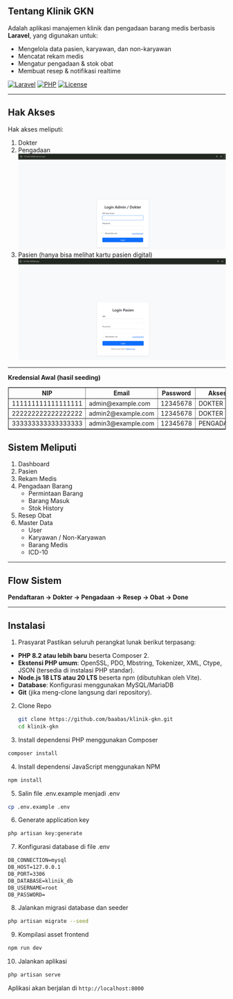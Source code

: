 ## Tentang Klinik GKN

Adalah aplikasi manajemen klinik dan pengadaan barang medis berbasis **Laravel**, yang digunakan untuk:  
- Mengelola data pasien, karyawan, dan non-karyawan  
- Mencatat rekam medis  
- Mengatur pengadaan & stok obat  
- Membuat resep & notifikasi realtime

[![Laravel](https://img.shields.io/badge/Laravel-12.x-red.svg)](https://laravel.com)
[![PHP](https://img.shields.io/badge/PHP-8.0+-blue.svg)](https://php.net)
[![License](https://img.shields.io/badge/License-MIT-green.svg)](LICENSE.md)

---

## Hak Akses  

Hak akses meliputi:
1. Dokter
2. Pengadaan
![Login Dokter](https://raw.githubusercontent.com/baabas/klinik-gkn/main/public/images/logindokter.png)
3. Pasien (hanya bisa melihat kartu pasien digital)
![Login Dokter](https://raw.githubusercontent.com/baabas/klinik-gkn/main/public/images/loginpasien.png)


---

**Kredensial Awal (hasil seeding)**
<table border="1" cellpadding="8" cellspacing="0">
  <thead>
    <tr>
      <th>NIP</th>
      <th>Email</th>
      <th>Password</th>
      <th>Akses</th>
      <th>URL</th>
    </tr>
  </thead>
  <tbody>
    <tr>
      <td>111111111111111111</td>
      <td>admin@example.com</td>
      <td>12345678</td>
      <td>DOKTER</td>
      <td>http://127.0.0.1:8000/admin/login</td>
    </tr>
    <tr>
      <td>222222222222222222</td>
      <td>admin2@example.com</td>
      <td>12345678</td>
      <td>DOKTER</td>
      <td>http://127.0.0.1:8000/admin/login<td>
    </tr>
    <tr>
      <td>333333333333333333</td>
      <td>admin3@example.com</td>
      <td>12345678</td>
      <td>PENGADAAN</td>
      <td>http://127.0.0.1:8000/admin/login</td>
    </tr>
  </tbody>
</table>

## Sistem Meliputi

1. Dashboard  
2. Pasien  
3. Rekam Medis  
4. Pengadaan Barang  
   - Permintaan Barang  
   - Barang Masuk  
   - Stok History  
5. Resep Obat  
6. Master Data  
   - User  
   - Karyawan / Non-Karyawan  
   - Barang Medis  
   - ICD-10  

---

## Flow Sistem  

**Pendaftaran → Dokter → Pengadaan → Resep → Obat → Done**

---

## Instalasi  
1. Prasyarat
Pastikan seluruh perangkat lunak berikut terpasang:

- **PHP 8.2 atau lebih baru** beserta Composer 2.
- **Ekstensi PHP umum**: OpenSSL, PDO, Mbstring, Tokenizer, XML, Ctype, JSON (tersedia di instalasi PHP standar).
- **Node.js 18 LTS atau 20 LTS** beserta npm (dibutuhkan oleh Vite).
- **Database**:
  Konfigurasi menggunakan MySQL/MariaDB
- **Git** (jika meng-clone langsung dari repository).

2. Clone Repo  
   ```bash
   git clone https://github.com/baabas/klinik-gkn.git
   cd klinik-gkn
   ```
3. Install dependensi PHP menggunakan Composer
```bash
composer install
```

4. Install dependensi JavaScript menggunakan NPM
```bash
npm install
```

5. Salin file .env.example menjadi .env
```bash
cp .env.example .env
```

6. Generate application key
```bash
php artisan key:generate
```

7. Konfigurasi database di file .env
```
DB_CONNECTION=mysql
DB_HOST=127.0.0.1
DB_PORT=3306
DB_DATABASE=klinik_db
DB_USERNAME=root
DB_PASSWORD=
```

8. Jalankan migrasi database dan seeder
```bash
php artisan migrate --seed
```

9. Kompilasi asset frontend
```bash
npm run dev
```

10. Jalankan aplikasi
```bash
php artisan serve
```

Aplikasi akan berjalan di `http://localhost:8000`
